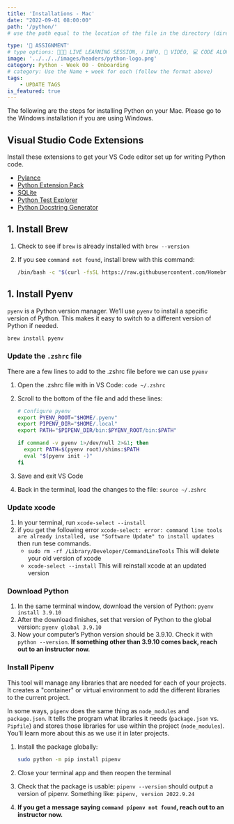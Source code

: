 ```yaml
---
title: 'Installations - Mac'
date: "2022-09-01 08:00:00"
path: '/python/'
# use the path equal to the location of the file in the directory (directory structure)

type: '📝 ASSIGNMENT'
# type options: 👩🏽‍🏫 LIVE LEARNING SESSION, ℹ️ INFO, 🎥 VIDEO, 💻 CODE ALONG, 🥼LAB, ↩️ REVIEW/NOTES, 👥 GROUP LEARNING, 👷🏼‍♂️ GROUP PROJECT, 🧠 ASSESSMENT, 📝 ASSIGNMENT
image: '../../../images/headers/python-logo.png'
category: Python - Week 00 - Onboarding
# category: Use the Name + week for each (follow the format above)
tags:
    - UPDATE TAGS
is_featured: true
---
```


The following are the steps for installing Python on your Mac. Please go to the Windows installation if you are using Windows.

## Visual Studio Code Extensions

Install these extensions to get your VS Code editor set up for writing Python code.

* [Pylance][1]
* [Python Extension Pack][2]
* [SQLite][3]
* [Python Test Explorer][4]
* [Python Docstring Generator][5]

## 1. Install Brew

1. Check to see if `brew` is already installed with `brew --version`
2. If you see `command not found`, install brew with this command:

    ```sh
    /bin/bash -c "$(curl -fsSL https://raw.githubusercontent.com/Homebrew/install/HEAD/install.sh)"
    ```

## 1. Install Pyenv

`pyenv` is a Python version manager. We’ll use `pyenv` to install a specific version of Python. This makes it easy to switch to a different version of Python if needed.

```bash
brew install pyenv
```

### Update the `.zshrc` file

There are a few lines to add to the .zshrc file before we can use `pyenv`

1. Open the .zshrc file with in VS Code:  `code ~/.zshrc`
1. Scroll to the bottom of the file and add these lines:

    ```bash
    # Configure pyenv
    export PYENV_ROOT="$HOME/.pyenv"
    export PIPENV_DIR="$HOME/.local"
    export PATH="$PIPENV_DIR/bin:$PYENV_ROOT/bin:$PATH"

    if command -v pyenv 1>/dev/null 2>&1; then
      export PATH=$(pyenv root)/shims:$PATH
      eval "$(pyenv init -)"
    fi

    ```

1. Save and exit VS Code
1. Back in the terminal, load the changes to the file: `source ~/.zshrc`

### Update xcode
1. In your terminal, run `xcode-select --install`
2. if you get the following error `xcode-select: error: command line tools are already installed, use "Software Update" to install updates` then run tese commands.
    -  `sudo rm -rf /Library/Developer/CommandLineTools` This will delete your old version of xcode
    -  `xcode-select --install` This will reinstall xcode at an updated version

### Download Python

1. In the same terminal window, download the version of Python: `pyenv install 3.9.10`
2. After the download finishes, set that version of Python to the global version: `pyenv global 3.9.10`
3. Now your computer’s Python version should be 3.9.10. Check it with `python --version`. **If something other than 3.9.10 comes back, reach out to an instructor now.**


### Install Pipenv

This tool will manage any libraries that are needed for each of your projects. It creates a "container" or virtual environment to add the different libraries to the current project.

In some ways, `pipenv` does the same thing as `node_modules` and `package.json`. It tells the program what libraries it needs (`package.json` vs. `Pipfile`) and stores those libraries for use within the project (`node_modules`). You’ll learn more about this as we use it in later projects.

1. Install the package globally:

    ```sh
    sudo python -m pip install pipenv
    ```

1. Close your terminal app and then reopen the terminal
1. Check that the package is usable: `pipenv --version` should output a version of pipenv. Something like: `pipenv, version 2022.9.24`
1. **If you get a message saying `command pipenv not found`, reach out to an instructor now.**

[1]: https://marketplace.visualstudio.com/items?itemName=ms-python.vscode-pylance
[2]: https://marketplace.visualstudio.com/items?itemName=donjayamanne.python-extension-pack
[3]: https://marketplace.visualstudio.com/items?itemName=alexcvzz.vscode-sqlite
[4]: https://marketplace.visualstudio.com/items?itemName=LittleFoxTeam.vscode-python-test-adapter
[5]: https://marketplace.visualstudio.com/items?itemName=njpwerner.autodocstring
